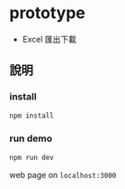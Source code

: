 # prototype

* Excel 匯出下載

## 說明

### install

```bash
npm install
```

### run demo

```bash
npm run dev
```

web page on `localhost:3000`
